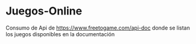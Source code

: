 # Juegos-Online
Consumo de Api  de  https://www.freetogame.com/api-doc donde se listan los juegos disponibles en la documentación
